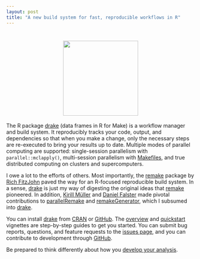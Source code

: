 ```yaml
---
layout: post
title: "A new build system for fast, reproducible workflows in R"
---
```


<h1 align="center">
  <img width="200" src="https://raw.githubusercontent.com/wlandau-lilly/drake/master/inst/logo.png" alt="">
</h1>

The R package <a href="https://CRAN.R-project.org/package=drake">drake</a> (data frames in R for Make) is a workflow manager and build system. It reproducibly tracks your code, output, and dependencies so that when you make a change, only the necessary steps are re-executed to bring your results up to date. Multiple modes of parallel computing are supported: single-session parallelism with <code>parallel::mclapply()</code>, multi-session parallelism with <a href="http://kbroman.org/minimal_make/">Makefiles</a>, and true distributed computing on clusters and supercomputers. 

I owe a lot to the efforts of others. Most importantly, the <a href="https://github.com/richfitz/remake">remake</a> package by <a href="http://richfitz.github.io/">Rich FitzJohn</a> paved the way for an R-focused reproducible build system. In a sense, <a href="https://CRAN.R-project.org/package=drake">drake</a> is just my way of digesting the original ideas that <a href="https://github.com/richfitz/remake">remake</a> pioneered. In addition, <a href="http://krlmlr.github.io/">Kirill M&uuml;ller</a> and <a href="http://danielfalster.com/">Daniel Falster</a> made pivotal contributions to <a href="https://github.com/wlandau/parallelRemake">parallelRemake</a> and <a href="https://github.com/wlandau/remakeGenerator">remakeGenerator</a>, which I subsumed into <a href="https://CRAN.R-project.org/package=drake">drake</a>.

You can install <a href="https://CRAN.R-project.org/package=drake">drake</a> from <a href="https://CRAN.R-project.org/package=drake">CRAN</a> or <a href="https://github.com/wlandau-lilly/drake">GitHub</a>. The <a href="https://CRAN.R-project.org/package=drake/vignettes/drake.html">overview</a> and <a href="https://CRAN.R-project.org/package=drake/vignettes/quickstart.html">quickstart</a> vignettes are step-by-step guides to get you started. You can submit bug reports, questions, and feature requests to the <a href="https://github.com/wlandau-lilly/drake/issues">issues page</a>, and you can contribute to development through <a href="https://github.com/wlandau-lilly/drake">GitHub</a>.

Be prepared to think differently about how you <a href="https://www.slideshare.net/hilaryparker/opinionated-analysis-development">develop your analysis</a>.
